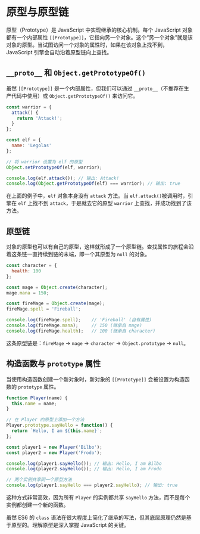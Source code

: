 # 原型与原型链

原型（Prototype）是 JavaScript 中实现继承的核心机制。每个 JavaScript 对象都有一个内部属性 `[[Prototype]]`，它指向另一个对象。这个“另一个对象”就是该对象的原型。当试图访问一个对象的属性时，如果在该对象上找不到，JavaScript 引擎会自动沿着原型链向上查找。

## `__proto__` 和 `Object.getPrototypeOf()`

虽然 `[[Prototype]]` 是一个内部属性，但我们可以通过 `__proto__`（不推荐在生产代码中使用）或 `Object.getPrototypeOf()` 来访问它。

```javascript
const warrior = {
  attack() {
    return 'Attack!';
  }
};

const elf = {
  name: 'Legolas'
};

// 将 warrior 设置为 elf 的原型
Object.setPrototypeOf(elf, warrior);

console.log(elf.attack()); // 输出: Attack!
console.log(Object.getPrototypeOf(elf) === warrior); // 输出: true
```

在上面的例子中，`elf` 对象本身没有 `attack` 方法。当 `elf.attack()`被调用时，引擎在 `elf` 上找不到 `attack`，于是就去它的原型 `warrior` 上查找，并成功找到了该方法。

## 原型链

对象的原型也可以有自己的原型，这样就形成了一个原型链。查找属性的旅程会沿着这条链一直持续到链的末端，即一个其原型为 `null` 的对象。

```javascript
const character = {
  health: 100
};

const mage = Object.create(character);
mage.mana = 150;

const fireMage = Object.create(mage);
fireMage.spell = 'Fireball';

console.log(fireMage.spell);    // 'Fireball' (自有属性)
console.log(fireMage.mana);     // 150 (继承自 mage)
console.log(fireMage.health);   // 100 (继承自 character)
```

这条原型链是：`fireMage` -> `mage` -> `character` -> `Object.prototype` -> `null`。

## 构造函数与 `prototype` 属性

当使用构造函数创建一个新对象时，新对象的 `[[Prototype]]` 会被设置为构造函数的 `prototype` 属性。

```javascript
function Player(name) {
  this.name = name;
}

// 在 Player 的原型上添加一个方法
Player.prototype.sayHello = function() {
  return `Hello, I am ${this.name}`;
};

const player1 = new Player('Bilbo');
const player2 = new Player('Frodo');

console.log(player1.sayHello()); // 输出: Hello, I am Bilbo
console.log(player2.sayHello()); // 输出: Hello, I am Frodo

// 两个实例共享同一个原型方法
console.log(player1.sayHello === player2.sayHello); // 输出: true
```

这种方式非常高效，因为所有 `Player` 的实例都共享 `sayHello` 方法，而不是每个实例都创建一个新的函数。

虽然 ES6 的 `class` 语法在很大程度上简化了继承的写法，但其底层原理仍然是基于原型的。理解原型是深入掌握 JavaScript 的关键。
